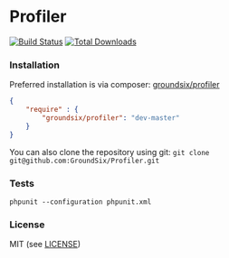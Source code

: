 # Profiler

[![Build Status](https://travis-ci.org/GroundSix/Profiler.png?branch=master)](https://travis-ci.org/GroundSix/Profiler)
[![Total Downloads](https://poser.pugx.org/groundsix/profiler/downloads.png)](https://packagist.org/packages/groundsix/profiler)

### Installation

Preferred installation is via composer: [groundsix/profiler](https://packagist.org/packages/groundsix/profiler)

```json
{
    "require" : {
        "groundsix/profiler": "dev-master"
    }
}
```

You can also clone the repository using git: `git clone git@github.com:GroundSix/Profiler.git`

### Tests

    phpunit --configuration phpunit.xml

### License

MIT (see [LICENSE](https://raw.github.com/GroundSix/Profiler/master/LICENSE))
